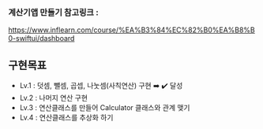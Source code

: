 ### 계산기앱 만들기 참고링크 : 

https://www.inflearn.com/course/%EA%B3%84%EC%82%B0%EA%B8%B0-swiftui/dashboard


## 구현목표
- Lv.1 : 덧셈, 뺄셈, 곱셉, 나눗셈(사칙연산) 구현 ➡️ ✔️ 달성
- Lv.2 : 나머지 연산 구현
- Lv.3 : 연산클래스를 만들어 Calculator 클래스와 관계 맺기
- Lv.4 : 연산클래스를 추상화 하기
